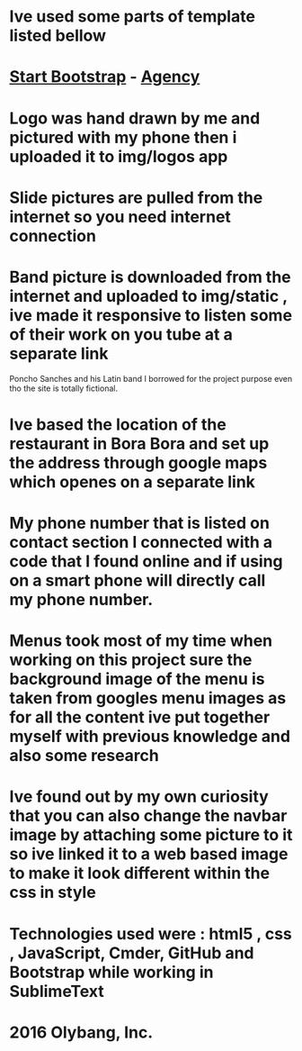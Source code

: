 # Ive used some parts of template listed bellow
# [Start Bootstrap](http://startbootstrap.com/) - [Agency](http://startbootstrap.com/template-overviews/agency/)

# Logo was hand drawn by me and pictured with my phone then i uploaded it to img/logos app

# Slide pictures are pulled from the internet so you need internet connection

# Band picture is downloaded from the internet and uploaded to img/static , ive made it responsive to listen some of their work on you tube at a separate link
 Poncho Sanches and his Latin band I borrowed for the project purpose even tho the site is totally fictional.

# Ive based the location of the restaurant in Bora Bora and set up the address through google maps which openes on a separate link

# My phone number that is listed on contact section I connected with a code that I found online and if using on a smart phone will directly call my phone number.

# Menus took most of my time when working on this project sure the background image of the menu is taken from googles menu images as for all the content ive put together myself with previous knowledge and also some research

# Ive found out by my own curiosity that you can also change the navbar image by attaching some picture to it so ive linked it to a web based image to make it look different within the css in style

# Technologies used were : html5 , css , JavaScript, Cmder, GitHub and Bootstrap while working in SublimeText

#  2016 Olybang, Inc.